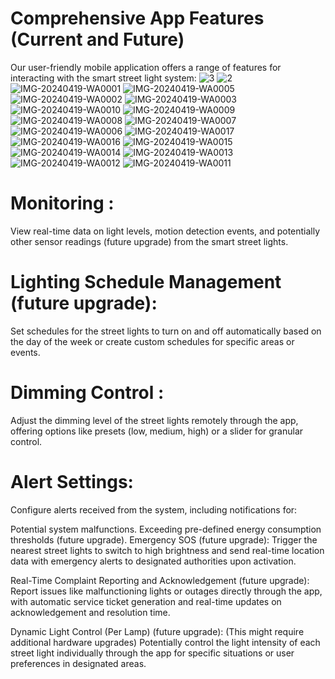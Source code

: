 # Comprehensive App Features (Current and Future)
  Our user-friendly mobile application offers a range of features for interacting with the smart street light system:
![3](https://github.com/VOLTAR99/UJALA/assets/119584242/35b7b8c3-0db0-4cbd-aaf1-986193793a5f)
![2](https://github.com/VOLTAR99/UJALA/assets/119584242/ba225609-2764-4fe2-917e-7d7aea53e3f3)
![IMG-20240419-WA0001](https://github.com/VOLTAR99/UJALA/assets/119584242/38fb95a4-3d27-47f6-b1f6-47aed3cf9228)
![IMG-20240419-WA0005](https://github.com/VOLTAR99/UJALA/assets/119584242/a821d5ad-8a77-4f63-a19d-c3a2eb39bb71)
![IMG-20240419-WA0002](https://github.com/VOLTAR99/UJALA/assets/119584242/e0691e52-ff08-4f43-af5c-27937442d949)
![IMG-20240419-WA0003](https://github.com/VOLTAR99/UJALA/assets/119584242/0a75fe3d-c9a6-411f-a69a-a5059dd280c9)
![IMG-20240419-WA0010](https://github.com/VOLTAR99/UJALA/assets/119584242/b7885f8e-ee43-46eb-a1eb-a43435340b99)
![IMG-20240419-WA0009](https://github.com/VOLTAR99/UJALA/assets/119584242/156dc50f-c2d0-4fbd-9594-a43e5be5f22f)
![IMG-20240419-WA0008](https://github.com/VOLTAR99/UJALA/assets/119584242/dee97616-a6e5-4454-9a20-c12452289e84)
![IMG-20240419-WA0007](https://github.com/VOLTAR99/UJALA/assets/119584242/add76e75-a725-4ce5-9ebc-20c255367542)
![IMG-20240419-WA0006](https://github.com/VOLTAR99/UJALA/assets/119584242/de9cabd2-b6cf-4110-a2b1-62f020145fdb)
![IMG-20240419-WA0017](https://github.com/VOLTAR99/UJALA/assets/119584242/841889f5-b52e-4d21-88aa-7b6b29a4d946)
![IMG-20240419-WA0016](https://github.com/VOLTAR99/UJALA/assets/119584242/34735aed-ed6b-4104-a819-427cb1dd2179)
![IMG-20240419-WA0015](https://github.com/VOLTAR99/UJALA/assets/119584242/32b3c408-7ddf-4489-8f2b-11a6ce7d25c7)
![IMG-20240419-WA0014](https://github.com/VOLTAR99/UJALA/assets/119584242/69aa495b-72be-4028-9aba-ce7e35fca907)
![IMG-20240419-WA0013](https://github.com/VOLTAR99/UJALA/assets/119584242/64cd5914-c529-4222-b8cc-9a3353c793ab)
![IMG-20240419-WA0012](https://github.com/VOLTAR99/UJALA/assets/119584242/47a402d9-d2ce-46ab-93e2-0bc87fd44f40)
![IMG-20240419-WA0011](https://github.com/VOLTAR99/UJALA/assets/119584242/3af29af7-31c3-4824-ae37-b645bf84e308)



# Monitoring : 
 View real-time data on light levels, motion detection events, and potentially other sensor readings (future upgrade) from the smart street lights.

# Lighting Schedule Management (future upgrade): 
  Set schedules for the street lights to turn on and off automatically based on the day of the week or create custom schedules for specific areas or events.

# Dimming Control : 
  Adjust the dimming level of the street lights remotely through the app, offering options like presets (low, medium, high) or a slider for granular control.


# Alert Settings: 
  Configure alerts received from the system, including notifications for:


  Potential system malfunctions.
  Exceeding pre-defined energy consumption thresholds (future upgrade).
  Emergency SOS (future upgrade): Trigger the nearest street lights to switch to high brightness and send real-time location data with emergency alerts to designated authorities upon activation.

  Real-Time Complaint Reporting and Acknowledgement (future upgrade): Report issues like malfunctioning lights or outages directly through the app, with automatic service ticket generation and real-time updates on acknowledgement and resolution time.

  Dynamic Light Control (Per Lamp) (future upgrade): (This might require additional hardware upgrades) Potentially control the light intensity of each street light individually through the app for specific situations or user preferences in designated areas.
